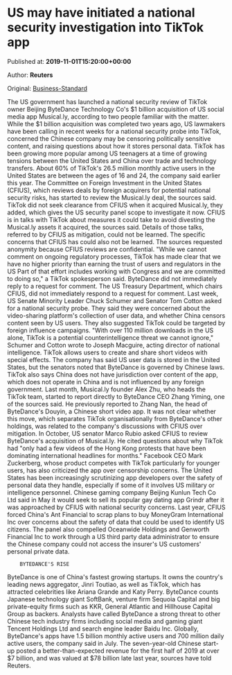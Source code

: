 
# US may have initiated a national security investigation into TikTok app

Published at: **2019-11-01T15:20:00+00:00**

Author: **Reuters**

Original: [Business-Standard](https://www.business-standard.com/article/international/us-may-have-initiated-a-national-security-investigation-into-tiktok-app-119110101423_1.html)

The US government has launched a national security review of TikTok owner Beijing ByteDance Technology Co's $1 billion acquisition of US social media app Musical.ly, according to two people familiar with the matter.
While the $1 billion acquisition was completed two years ago, US lawmakers have been calling in recent weeks for a national security probe into TikTok, concerned the Chinese company may be censoring politically sensitive content, and raising questions about how it stores personal data.
TikTok has been growing more popular among US teenagers at a time of growing tensions between the United States and China over trade and technology transfers. About 60% of TikTok's 26.5 million monthly active users in the United States are between the ages of 16 and 24, the company said earlier this year.
The Committee on Foreign Investment in the United States (CFIUS), which reviews deals by foreign acquirers for potential national security risks, has started to review the Musical.ly deal, the sources said. TikTok did not seek clearance from CFIUS when it acquired Musical.ly, they added, which gives the US security panel scope to investigate it now.
CFIUS is in talks with TikTok about measures it could take to avoid divesting the Musical.ly assets it acquired, the sources said. Details of those talks, referred to by CFIUS as mitigation, could not be learned. The specific concerns that CFIUS has could also not be learned.
The sources requested anonymity because CFIUS reviews are confidential.
"While we cannot comment on ongoing regulatory processes, TikTok has made clear that we have no higher priority than earning the trust of users and regulators in the US Part of that effort includes working with Congress and we are committed to doing so," a TikTok spokesperson said. ByteDance did not immediately reply to a request for comment.
The US Treasury Department, which chairs CFIUS, did not immediately respond to a request for comment.
Last week, US Senate Minority Leader Chuck Schumer and Senator Tom Cotton asked for a national security probe. They said they were concerned about the video-sharing platform's collection of user data, and whether China censors content seen by US users. They also suggested TikTok could be targeted by foreign influence campaigns.
"With over 110 million downloads in the US alone, TikTok is a potential counterintelligence threat we cannot ignore," Schumer and Cotton wrote to Joseph Macguire, acting director of national intelligence.
TikTok allows users to create and share short videos with special effects. The company has said US user data is stored in the United States, but the senators noted that ByteDance is governed by Chinese laws.
TikTok also says China does not have jurisdiction over content of the app, which does not operate in China and is not influenced by any foreign government.
Last month, Musical.ly founder Alex Zhu, who heads the TikTok team, started to report directly to ByteDance CEO Zhang Yiming, one of the sources said. He previously reported to Zhang Nan, the head of ByteDance's Douyin, a Chinese short video app. It was not clear whether this move, which separates TikTok organisationally from ByteDance's other holdings, was related to the company's discussions with CFIUS over mitigation.
In October, US senator Marco Rubio asked CFIUS to review ByteDance's acquisition of Musical.ly. He cited questions about why TikTok had "only had a few videos of the Hong Kong protests that have been dominating international headlines for months."
Facebook CEO Mark Zuckerberg, whose product competes with TikTok particularly for younger users, has also criticized the app over censorship concerns.
The United States has been increasingly scrutinizing app developers over the safety of personal data they handle, especially if some of it involves US military or intelligence personnel.
Chinese gaming company Beijing Kunlun Tech Co Ltd said in May it would seek to sell its popular gay dating app Grindr after it was approached by CFIUS with national security concerns.
Last year, CFIUS forced China's Ant Financial to scrap plans to buy MoneyGram International Inc over concerns about the safety of data that could be used to identify US citizens.
The panel also compelled Oceanwide Holdings and Genworth Financial Inc to work through a US third party data administrator to ensure the Chinese company could not access the insurer's US customers' personal private data.

        BYTEDANCE'S RISE
      
ByteDance is one of China's fastest growing startups. It owns the country's leading news aggregator, Jinri Toutiao, as well as TikTok, which has attracted celebrities like Ariana Grande and Katy Perry.
ByteDance counts Japanese technology giant SoftBank, venture firm Sequoia Capital and big private-equity firms such as KKR, General Atlantic and Hillhouse Capital Group as backers.
Analysts have called ByteDance a strong threat to other Chinese tech industry firms including social media and gaming giant Tencent Holdings Ltd and search engine leader Baidu Inc. Globally, ByteDance's apps have 1.5 billion monthly active users and 700 million daily active users, the company said in July.
The seven-year-old Chinese start-up posted a better-than-expected revenue for the first half of 2019 at over $7 billion, and was valued at $78 billion late last year, sources have told Reuters.
